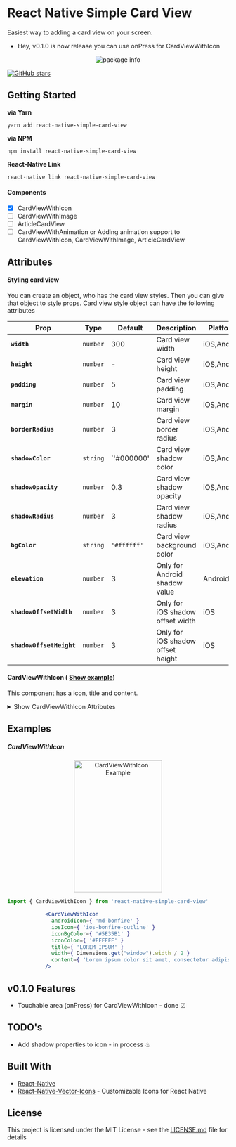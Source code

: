 # React Native Simple Card View

Easiest way to adding a card view on your screen.

 * Hey, v0.1.0 is now release you can use onPress for CardViewWithIcon

<p align="center"><img src="https://nodei.co/npm/react-native-simple-card-view.png?downloads=true&downloadRank=true&stars=true" alt="package info" /></p>

[![GitHub stars](https://img.shields.io/github/stars/talut/react-native-simple-card-view.svg?style=social&label=Stars&style=flat-square)](https://github.com/talut/react-native-simple-card-view)

## Getting Started

**via Yarn**

```
yarn add react-native-simple-card-view
```

**via NPM**

```
npm install react-native-simple-card-view
```

**React-Native Link**

```
react-native link react-native-simple-card-view
```

#### Components

- [x] CardViewWithIcon
- [ ] CardViewWithImage
- [ ] ArticleCardView
- [ ] CardViewWithAnimation or Adding animation support to CardViewWithIcon, CardViewWithImage, ArticleCardView

## Attributes

#### Styling card view

You can create an object, who has the card view styles.
Then you can give that object to style props. Card view style object can have the following attributes

| Prop | Type | Default | Description | Platform |
|---|---|---|---|---|
|**`width`**|`number`| 300 | Card view width |iOS,Android|
|**`height`**|`number`| - | Card view height |iOS,Android|
|**`padding`**|`number`| 5 | Card view padding |iOS,Android|
|**`margin`**|`number`| 10 | Card view margin |iOS,Android|
|**`borderRadius`**|`number`| 3 | Card view border radius|iOS,Android|
|**`shadowColor`**|`string`| `'#000000' | Card view shadow color |iOS,Android|
|**`shadowOpacity`**|`number`| 0.3 | Card view shadow opacity |iOS,Android|
|**`shadowRadius`**|`number`| 3 | Card view shadow radius |iOS,Android|
|**`bgColor`**|`string`| `'#ffffff'` | Card view background color |iOS,Android|
|**`elevation`**|`number`| 3 | Only for Android shadow value  |Android|
|**`shadowOffsetWidth`**|`number`| 3 | Only for iOS shadow offset width  |iOS|
|**`shadowOffsetHeight`**|`number`| 3 | Only for iOS shadow offset height  |iOS|

#### CardViewWithIcon ( [Show example](#cardviewwithicon))

This component has a icon, title and content.

<details>
  <summary>Show CardViewWithIcon Attributes</summary>

  | Prop | Type | Default | Description | Platform |
  |---|---|---|---|---|
  |**`iosIcon`**|`string`| ios-bonfire-outline | Card view icon name, icon list : [ionicons](https://ionicframework.com/docs/ionicons/) |iOS|
  |**`androidIcon`**|`string`| md-bonfire | Card view icon name, icon list : [ionicons](https://ionicframework.com/docs/ionicons/) |Android|
  |**`iconColor`**|`string`| `#FFFFFF` | Icon color - (hex, rgba, rgb) |iOS,Android|
  |**`withBorder`**|`boolean`| false | Add a border to icon |iOS,Android|
  |**`roundedIconBg`**|`boolean`| true | For making rounded background  |iOS,Android|
  |**`borderColor`**|`string`| - | Icon border color - (hex, rgba, rgb) |iOS,Android|
  |**`borderWidth`**|`number`| - | Icon border width |iOS,Android|
  |**`withBackground`**|`boolean`| true | Set background color for icon|iOS,Android|
  |**`iconBgColor`**|`string`| `#5E35B1` | Icon background color - (hex, rgba, rgb)|iOS,Android|
  |**`title`**|`string`| - | Card view title |iOS,Android|
  |**`titleTextAlign`**|`string`| center | Card view title text align |iOS,Android|
  |**`titleFontWeight`**|`string`| bold | Card view title font weight |iOS,Android|
  |**`titleFontSize`**|`number`| 14 | Card view title font size |iOS,Android|
  |**`titlePaddingBottom`**|`number`| 10 | Card view title padding bottom|iOS,Android|
  |**`titlePaddingTop`**|`number`| - | Card view title padding top |iOS,Android|
  |**`titlePaddingLeft`**|`number`| - | Card view title padding left |iOS,Android|
  |**`titlePaddingRight`**|`number`| - | Card view title padding right |iOS,Android|
  |**`contentFontWeight`**|`string`| 300 | Card view content font weight  |iOS,Android|
  |**`contentTextAlign`**|`string`| justify | Card view content text align |iOS,Android|
  |**`contentFontSize`**|`number`| 12 | Card view content font size |iOS,Android|
  |**`contentPaddingLeft`**|`number`| 10 | Card view content padding left  |iOS,Android|
  |**`contentPaddingRight`**|`number`| 10 | Card view content padding right  |iOS,Android|
  |**`contentPaddingBottom`**|`number`| 10 | Card view content padding bottom  |iOS,Android|
  |**`contentPaddingTop`**|`number`| - | Card view content padding top props  |iOS,Android|
  |**`onPress`**|`func`| - | onPress function |iOS,Android|
  

</details>

## Examples

##### CardViewWithIcon
<p align="center"><img width="200" height="300" src="https://s9.postimg.org/4hla2xvlb/Card_View_With_Icon.png" alt="CardViewWithIcon Example" /></p>


```jsx
import { CardViewWithIcon } from 'react-native-simple-card-view'
```

```jsx
            <CardViewWithIcon
              androidIcon={ 'md-bonfire' }
              iosIcon={ 'ios-bonfire-outline' }
              iconBgColor={ '#5E35B1' }
              iconColor={ '#FFFFFF' }
              title={ 'LOREM IPSUM' }
              width={ Dimensions.get("window").width / 2 }
              content={ 'Lorem ipsum dolor sit amet, consectetur adipiscing elit' }
            />
```
## v0.1.0 Features

- Touchable area (onPress) for CardViewWithIcon - done ☑

## TODO's

  - Add shadow properties to icon - in process ♨

## Built With

* [React-Native](https://facebook.github.io/react-native/)
* [React-Native-Vector-Icons](https://github.com/oblador/react-native-vector-icons) - Customizable Icons for React Native

## License

This project is licensed under the MIT License - see the [LICENSE.md](LICENSE.md) file for details
